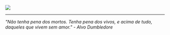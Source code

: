 ![](https://komarev.com/ghpvc/?username=fecodebr)

  <hr>
  <p><i> "Não tenha pena dos mortos. Tenha pena dos vivos, e acima de tudo, daqueles que vivem sem amor." - Alvo Dumbledore </i></p>
  <br>
   
